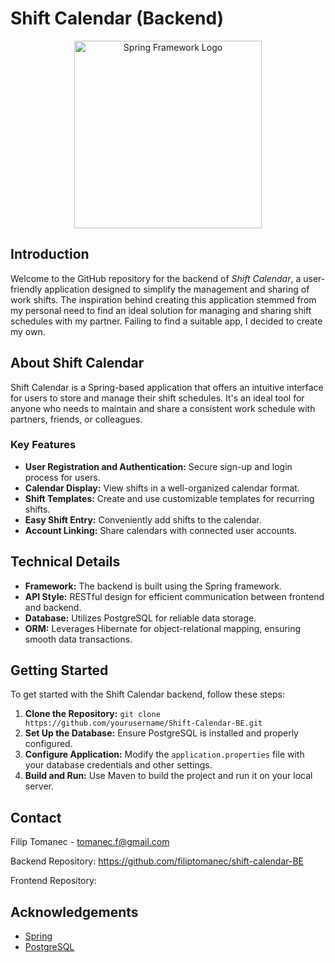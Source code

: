 # Shift Calendar (Backend)


<p align="center">
  <a href="https://spring.io/" target="blank"><img src="https://spring.io/img/spring-2.svg" width="300" alt="Spring Framework Logo" /></a>
</p>

## Introduction

Welcome to the GitHub repository for the backend of *Shift Calendar*, a user-friendly application designed to simplify the management and sharing of work shifts. The inspiration behind creating this application stemmed from my personal need to find an ideal solution for managing and sharing shift schedules with my partner. Failing to find a suitable app, I decided to create my own.

## About Shift Calendar

Shift Calendar is a Spring-based application that offers an intuitive interface for users to store and manage their shift schedules. It's an ideal tool for anyone who needs to maintain and share a consistent work schedule with partners, friends, or colleagues.

### Key Features

- **User Registration and Authentication:** Secure sign-up and login process for users.
- **Calendar Display:** View shifts in a well-organized calendar format.
- **Shift Templates:** Create and use customizable templates for recurring shifts.
- **Easy Shift Entry:** Conveniently add shifts to the calendar.
- **Account Linking:** Share calendars with connected user accounts.

## Technical Details

- **Framework:** The backend is built using the Spring framework.
- **API Style:** RESTful design for efficient communication between frontend and backend.
- **Database:** Utilizes PostgreSQL for reliable data storage.
- **ORM:** Leverages Hibernate for object-relational mapping, ensuring smooth data transactions.

## Getting Started

To get started with the Shift Calendar backend, follow these steps:

1. **Clone the Repository:** `git clone https://github.com/yourusername/Shift-Calendar-BE.git`
2. **Set Up the Database:** Ensure PostgreSQL is installed and properly configured.
3. **Configure Application:** Modify the `application.properties` file with your database credentials and other settings.
4. **Build and Run:** Use Maven to build the project and run it on your local server.


## Contact

Filip Tomanec - tomanec.f@gmail.com

Backend Repository: https://github.com/filiptomanec/shift-calendar-BE

Frontend Repository:

## Acknowledgements

- [Spring](https://spring.io/)
- [PostgreSQL](https://www.postgresql.org/)
